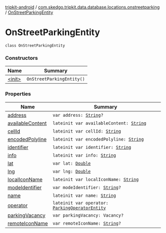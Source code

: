 [tripkit-android](../../index.md) / [com.skedgo.tripkit.data.database.locations.onstreetparking](../index.md) / [OnStreetParkingEntity](./index.md)

# OnStreetParkingEntity

`class OnStreetParkingEntity`

### Constructors

| Name | Summary |
|---|---|
| [&lt;init&gt;](-init-.md) | `OnStreetParkingEntity()` |

### Properties

| Name | Summary |
|---|---|
| [address](address.md) | `var address: `[`String`](https://kotlinlang.org/api/latest/jvm/stdlib/kotlin/-string/index.html)`?` |
| [availableContent](available-content.md) | `lateinit var availableContent: `[`String`](https://kotlinlang.org/api/latest/jvm/stdlib/kotlin/-string/index.html) |
| [cellId](cell-id.md) | `lateinit var cellId: `[`String`](https://kotlinlang.org/api/latest/jvm/stdlib/kotlin/-string/index.html) |
| [encodedPolyline](encoded-polyline.md) | `lateinit var encodedPolyline: `[`String`](https://kotlinlang.org/api/latest/jvm/stdlib/kotlin/-string/index.html) |
| [identifier](identifier.md) | `lateinit var identifier: `[`String`](https://kotlinlang.org/api/latest/jvm/stdlib/kotlin/-string/index.html) |
| [info](info.md) | `lateinit var info: `[`String`](https://kotlinlang.org/api/latest/jvm/stdlib/kotlin/-string/index.html) |
| [lat](lat.md) | `var lat: `[`Double`](https://kotlinlang.org/api/latest/jvm/stdlib/kotlin/-double/index.html) |
| [lng](lng.md) | `var lng: `[`Double`](https://kotlinlang.org/api/latest/jvm/stdlib/kotlin/-double/index.html) |
| [localIconName](local-icon-name.md) | `lateinit var localIconName: `[`String`](https://kotlinlang.org/api/latest/jvm/stdlib/kotlin/-string/index.html) |
| [modeIdentifier](mode-identifier.md) | `var modeIdentifier: `[`String`](https://kotlinlang.org/api/latest/jvm/stdlib/kotlin/-string/index.html)`?` |
| [name](name.md) | `lateinit var name: `[`String`](https://kotlinlang.org/api/latest/jvm/stdlib/kotlin/-string/index.html) |
| [operator](operator.md) | `lateinit var operator: `[`ParkingOperatorEntity`](../../com.skedgo.tripkit.data.database.locations.carparks/-parking-operator-entity/index.md) |
| [parkingVacancy](parking-vacancy.md) | `var parkingVacancy: Vacancy?` |
| [remoteIconName](remote-icon-name.md) | `var remoteIconName: `[`String`](https://kotlinlang.org/api/latest/jvm/stdlib/kotlin/-string/index.html)`?` |
